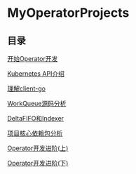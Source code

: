# MyOperatorProjects

## 目录
[开始Operator开发](note/ch02/开始Operator开发.md)

[Kubernetes API介绍](note/ch03/Kubernetes%20API介绍.md)

[理解client-go](note/ch04/理解client-go.md)

[WorkQueue源码分析](note/ch05/WorkQueue源码分析.md)

[DeltaFIFO和Indexer](note/ch05/DeltaFIFO和Indexer.md)

[项目核心依赖包分析](note/ch06/项目核心依赖包分析.md)

[Operator开发进阶(上)](note/ch07/Operator开发进阶(上).md)

[Operator开发进阶(下)](note/ch07/Operator开发进阶(下).md)